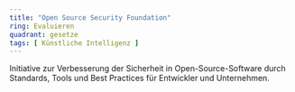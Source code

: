 ```yaml
---
title: "Open Source Security Foundation"
ring: Evaluieren
quadrant: gesetze
tags: [ Künstliche Intelligenz ]
---
```


Initiative zur Verbesserung der Sicherheit in Open-Source-Software durch Standards, Tools und Best Practices für Entwickler und Unternehmen.
